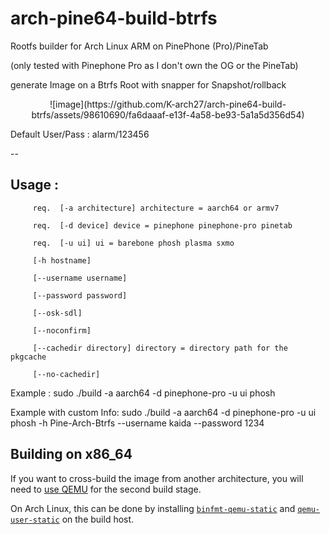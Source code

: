 # arch-pine64-build-btrfs
Rootfs builder for Arch Linux ARM on PinePhone (Pro)/PineTab

(only tested with Pinephone Pro as I don't own the OG or the PineTab)

generate Image on a Btrfs Root with snapper for Snapshot/rollback

<p align="center">
![image](https://github.com/K-arch27/arch-pine64-build-btrfs/assets/98610690/fa6daaaf-e13f-4a58-be93-5a1a5d356d54)
</p>

Default User/Pass : alarm/123456

--

## Usage :

         req.  [-a architecture] architecture = aarch64 or armv7

         req.  [-d device] device = pinephone pinephone-pro pinetab
         
         req.  [-u ui] ui = barebone phosh plasma sxmo
         
         [-h hostname] 
         
         [--username username]
         
         [--password password]
         
         [--osk-sdl]
         
         [--noconfirm]
         
         [--cachedir directory] directory = directory path for the pkgcache
         
         [--no-cachedir]

Example : sudo ./build -a aarch64 -d pinephone-pro -u ui phosh

Example with custom Info: sudo ./build -a aarch64 -d pinephone-pro -u ui phosh -h Pine-Arch-Btrfs --username kaida --password 1234




## Building on x86\_64

If you want to cross-build the image from another architecture, you will need to [use QEMU](https://wiki.archlinux.org/title/QEMU#Chrooting_into_arm/arm64_environment_from_x86_64) for the second build stage.

On Arch Linux, this can be done by installing [`binfmt-qemu-static`](https://aur.archlinux.org/packages/binfmt-qemu-static/) and [`qemu-user-static`](https://aur.archlinux.org/packages/qemu-user-static/) on the build host.
